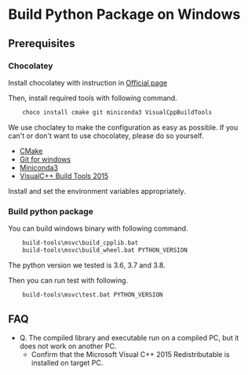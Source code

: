 # Build Python Package on Windows

## Prerequisites

### Chocolatey

Install chocolatey with instruction in [Official page](https://chocolatey.org/)

Then, install required tools with following command.
```bat
    choco install cmake git miniconda3 VisualCppBuildTools
```

We use choclatey to make the configuration as easy as possible.
If you can't or don't want to use chocolatey, please do so yourself.

- [CMake](https://cmake.org/download/)
- [Git for windows](https://gitforwindows.org/)
- [Miniconda3](https://docs.conda.io/en/latest/miniconda.html)
- [VisualC++ Build Tools 2015](https://www.microsoft.com/en-US/download/details.aspx?id=48159)

Install and set the environment variables appropriately.

### Build python package

You can build windows binary with following command.
```bat
    build-tools\msvc\build_cpplib.bat
    build-tools\msvc\build_wheel.bat PYTHON_VERSION
```
The python version we tested is 3.6, 3.7 and 3.8.

Then you can run test with following.
```bat
    build-tools\msvc\test.bat PYTHON_VERSION
```

## FAQ

* Q. The compiled library and executable run on a compiled PC, but it does not work on another PC.
  * Confirm that the Microsoft Visual C++ 2015 Redistributable is installed on target PC.
